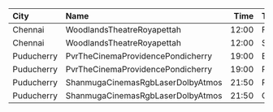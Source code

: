 | City       | Name                              |  Time | Type        | Price | Capacity | Booked |
| :--------- | :-------------------------------- | ----: | :---------- | ----: | -------: | -----: |
| Chennai    | WoodlandsTheatreRoyapettah        | 12:00 | FirstClass  |  100₹ |      408 |    391 |
| Chennai    | WoodlandsTheatreRoyapettah        | 12:00 | SecondClass |   60₹ |       51 |     51 |
| Puducherry | PvrTheCinemaProvidencePondicherry | 19:00 | Elite       |  150₹ |       86 |     35 |
| Puducherry | PvrTheCinemaProvidencePondicherry | 19:00 | Premium     |  110₹ |       29 |      7 |
| Puducherry | ShanmugaCinemasRgbLaserDolbyAtmos | 21:50 | Platinum    |  100₹ |      229 |    118 |
| Puducherry | ShanmugaCinemasRgbLaserDolbyAtmos | 21:50 | Gold        |   75₹ |       32 |     16 |